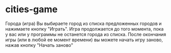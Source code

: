 # cities-game
Города (игра)
Вы выбираете город из списка предложенных городов и нажимаете кнопку "Играть".
Игра продолжается до того момента, пока у вас или у программы не останется города из списка.
После окончания игры (или в любой ее момент времени) вы можете начать игру заново, нажав кнопку "Начать заново"
